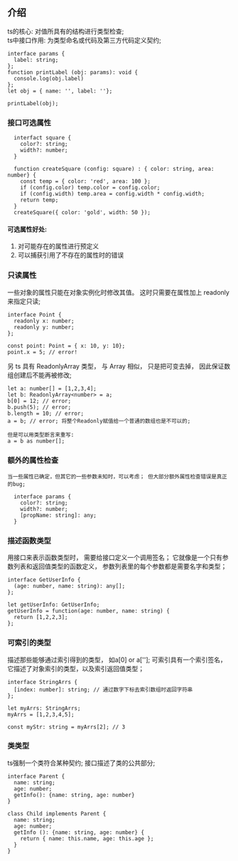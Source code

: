 ## 介绍

  ts的核心: 对值所具有的结构进行类型检查; <br />
  ts中接口作用: 为类型命名或代码及第三方代码定义契约;

  ```
  interface params {
    label: string;
  };
  function printLabel (obj: params): void {
    console.log(obj.label)
  };
  let obj = { name: '', label: ''};

  printLabel(obj);
  ```

### 接口可选属性

```
  interfact square {
    color?: string;
    width?: number;
  }

  function createSquare (config: square) : { color: string, area: number} {
    const temp = { color: 'red', area: 100 };
    if (config.color) temp.color = config.color;
    if (config.width) temp.area = config.width * config.width;
    return temp;
  }
  createSquare({ color: 'gold', width: 50 });
```

#### 可选属性好处:
  1. 对可能存在的属性进行预定义
  2. 可以捕获引用了不存在的属性时的错误

### 只读属性

  一些对象的属性只能在对象实例化时修改其值。 这时只需要在属性加上 readonly 来指定只读;

    interface Point {
      readonly x: number;
      readonly y: number;
    };

    const point: Point = { x: 10, y: 10};
    point.x = 5; // error!

  另 ts 具有 ReadonlyArray<T> 类型， 与 Array<T> 相似， 只是把可变去掉， 因此保证数组创建后不能再被修改;

    let a: number[] = [1,2,3,4];
    let b: ReadonlyArray<number> = a;
    b[0] = 12; // error;
    b.push(5); // error;
    b.length = 10; // error;
    a = b; // error; 将整个Readonly赋值给一个普通的数组也是不可以的;

    但是可以用类型断言来重写:
    a = b as number[];


### 额外的属性检查

    当一些属性已确定，但其它的一些参数未知时，可以考虑； 但大部分额外属性检查错误是真正的bug;

      interface params {
        color?: string;
        width?: number;
        [propName: string]: any;
      }


### 描述函数类型

  用接口来表示函数类型时， 需要给接口定义一个调用签名； 它就像是一个只有参数列表和返回值类型的函数定义， 参数列表里的每个参数都是需要名字和类型；

    interface GetUserInfo {
      (age: number, name: string): any[];
    };

    let getUserInfo: GetUserInfo;
    getUserInfo = function(age: number, name: string) {
      return [1,2,2,3];
    };

### 可索引的类型

  描述那些能够通过索引得到的类型， 如a[0] or a['']; 可索引具有一个索引签名，它描述了对象索引的类型，以及索引返回值类型；

    interface StringArrs {
      [index: number]: string; // 通过数字下标去索引数组时返回字符串
    };

    let myArrs: StringArrs;
    myArrs = [1,2,3,4,5];

    const myStr: string = myArrs[2]; // 3


### 类类型

  ts强制一个类符合某种契约; 接口描述了类的公共部分;

    interface Parent {
      name: string;
      age: number;
      getInfo(): {name: string, age: number}
    }

    class Child implements Parent {
      name: string;
      age: number;
      getInfo (): {name: string, age: number} {
        return { name: this.name, age: this.age };
      }
    }
